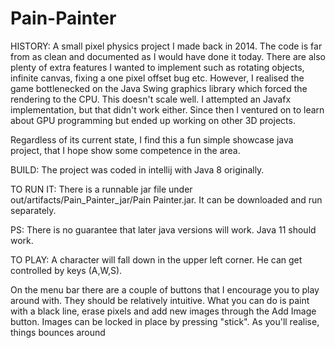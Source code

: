 Pain-Painter
============
HISTORY:
A small pixel physics project I made back in 2014. The code is far from as clean and documented as I would have done 
it today. There are also plenty of extra features I wanted to implement such as rotating objects, infinite canvas, 
fixing a one pixel offset bug etc. However, I realised the game bottlenecked on the Java Swing graphics library which 
forced the rendering to the CPU. This doesn't scale well. I attempted an Javafx implementation, but that didn't work either.
Since then I ventured on to learn about GPU programming but ended up working on other 3D projects.

Regardless of its current state, I find this a fun simple showcase java project, that I hope show some competence in the area.

BUILD:
The project was coded in intellij with Java 8 originally.


TO RUN IT:
There is a runnable jar file under out/artifacts/Pain_Painter_jar/Pain Painter.jar. It can be downloaded and run separately.

PS: There is no guarantee that later java versions will work. Java 11 should work.



TO PLAY:
A character will fall down in the upper left corner. He can get controlled by keys (A,W,S).

On the menu bar there are a couple of buttons that I encourage you to play around with. They should be relatively intuitive. 
What you can do is paint with a black line, erase pixels and add new images through the Add Image button. 
Images can be locked in place by pressing "stick". As you'll realise, things bounces around
